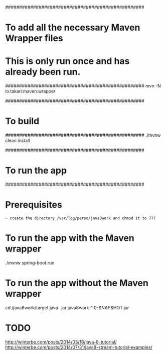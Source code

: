 ##################################################
# To add all the necessary Maven Wrapper files
#
# This is only run once and has already been run.
##################################################
mvn -N io.takari:maven:wrapper


##################################################
# To build
##################################################
./mvnw clean install


##################################################
# To run the app
##################################################
# Prerequisites
    - create the directory /var/log/perso/java8work and chmod it to 777

# To run the app with the Maven wrapper
./mvnw spring-boot:run

# To run the app without the Maven wrapper
cd /java8work/target
java -jar java8work-1.0-SNAPSHOT.jar


# TODO
http://winterbe.com/posts/2014/03/16/java-8-tutorial/
http://winterbe.com/posts/2014/07/31/java8-stream-tutorial-examples/
